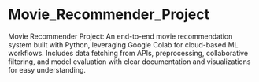 # Movie_Recommender_Project
Movie Recommender Project: An end-to-end movie recommendation system built with Python, leveraging Google Colab for cloud-based ML workflows. Includes data fetching from APIs, preprocessing, collaborative filtering, and model evaluation with clear documentation and visualizations for easy understanding.
